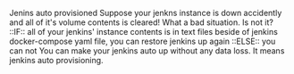 Jenins auto provisioned
Suppose your jenkns instance is down accidently and all of it's volume contents is cleared! What a bad situation.  Is not it? ::IF:: all of your jenkins' instance contents 
is in text files beside of jenkins docker-compose yaml file, you can restore jenkins up again ::ELSE:: you can not
You can make your jenkins auto up without any data loss. It means jenkins auto provisioning.
